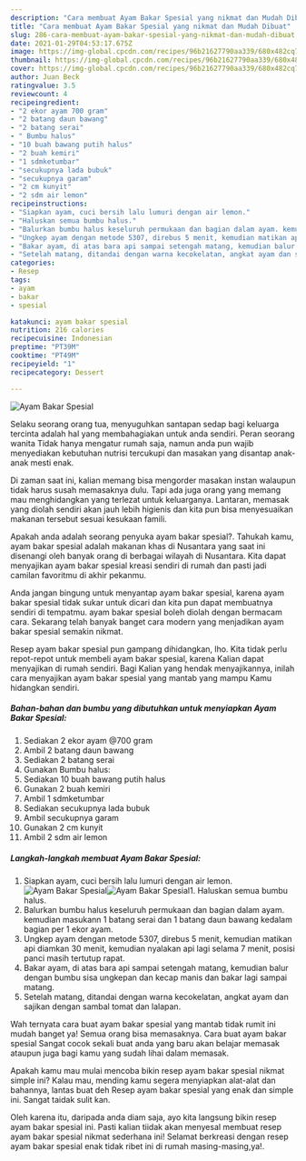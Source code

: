 ```yaml
---
description: "Cara membuat Ayam Bakar Spesial yang nikmat dan Mudah Dibuat"
title: "Cara membuat Ayam Bakar Spesial yang nikmat dan Mudah Dibuat"
slug: 286-cara-membuat-ayam-bakar-spesial-yang-nikmat-dan-mudah-dibuat
date: 2021-01-29T04:53:17.675Z
image: https://img-global.cpcdn.com/recipes/96b21627790aa339/680x482cq70/ayam-bakar-spesial-foto-resep-utama.jpg
thumbnail: https://img-global.cpcdn.com/recipes/96b21627790aa339/680x482cq70/ayam-bakar-spesial-foto-resep-utama.jpg
cover: https://img-global.cpcdn.com/recipes/96b21627790aa339/680x482cq70/ayam-bakar-spesial-foto-resep-utama.jpg
author: Juan Beck
ratingvalue: 3.5
reviewcount: 4
recipeingredient:
- "2 ekor ayam 700 gram"
- "2 batang daun bawang"
- "2 batang serai"
- " Bumbu halus"
- "10 buah bawang putih halus"
- "2 buah kemiri"
- "1 sdmketumbar"
- "secukupnya lada bubuk"
- "secukupnya garam"
- "2 cm kunyit"
- "2 sdm air lemon"
recipeinstructions:
- "Siapkan ayam, cuci bersih lalu lumuri dengan air lemon."
- "Haluskan semua bumbu halus."
- "Balurkan bumbu halus keseluruh permukaan dan bagian dalam ayam. kemudian masukann 1 batang serai dan 1 batang daun bawang kedalam bagian per 1 ekor ayam."
- "Ungkep ayam dengan metode 5307, direbus 5 menit, kemudian matikan api diamkan 30 menit, kemudian nyalakan api lagi selama 7 menit, posisi panci masih tertutup rapat."
- "Bakar ayam, di atas bara api sampai setengah matang, kemudian balur dengan bumbu sisa ungkepan dan kecap manis dan bakar lagi sampai matang."
- "Setelah matang, ditandai dengan warna kecokelatan, angkat ayam dan sajikan dengan sambal tomat dan lalapan."
categories:
- Resep
tags:
- ayam
- bakar
- spesial

katakunci: ayam bakar spesial 
nutrition: 216 calories
recipecuisine: Indonesian
preptime: "PT39M"
cooktime: "PT49M"
recipeyield: "1"
recipecategory: Dessert

---
```



![Ayam Bakar Spesial](https://img-global.cpcdn.com/recipes/96b21627790aa339/680x482cq70/ayam-bakar-spesial-foto-resep-utama.jpg)

Selaku seorang orang tua, menyuguhkan santapan sedap bagi keluarga tercinta adalah hal yang membahagiakan untuk anda sendiri. Peran seorang  wanita Tidak hanya mengatur rumah saja, namun anda pun wajib menyediakan kebutuhan nutrisi tercukupi dan masakan yang disantap anak-anak mesti enak.

Di zaman  saat ini, kalian memang bisa mengorder masakan instan walaupun tidak harus susah memasaknya dulu. Tapi ada juga orang yang memang mau menghidangkan yang terlezat untuk keluarganya. Lantaran, memasak yang diolah sendiri akan jauh lebih higienis dan kita pun bisa menyesuaikan makanan tersebut sesuai kesukaan famili. 



Apakah anda adalah seorang penyuka ayam bakar spesial?. Tahukah kamu, ayam bakar spesial adalah makanan khas di Nusantara yang saat ini disenangi oleh banyak orang di berbagai wilayah di Nusantara. Kita dapat menyajikan ayam bakar spesial kreasi sendiri di rumah dan pasti jadi camilan favoritmu di akhir pekanmu.

Anda jangan bingung untuk menyantap ayam bakar spesial, karena ayam bakar spesial tidak sukar untuk dicari dan kita pun dapat membuatnya sendiri di tempatmu. ayam bakar spesial boleh diolah dengan bermacam cara. Sekarang telah banyak banget cara modern yang menjadikan ayam bakar spesial semakin nikmat.

Resep ayam bakar spesial pun gampang dihidangkan, lho. Kita tidak perlu repot-repot untuk membeli ayam bakar spesial, karena Kalian dapat menyajikan di rumah sendiri. Bagi Kalian yang hendak menyajikannya, inilah cara menyajikan ayam bakar spesial yang mantab yang mampu Kamu hidangkan sendiri.

<!--inarticleads1-->

##### Bahan-bahan dan bumbu yang dibutuhkan untuk menyiapkan Ayam Bakar Spesial:

1. Sediakan 2 ekor ayam @700 gram
1. Ambil 2 batang daun bawang
1. Sediakan 2 batang serai
1. Gunakan  Bumbu halus:
1. Sediakan 10 buah bawang putih halus
1. Gunakan 2 buah kemiri
1. Ambil 1 sdmketumbar
1. Sediakan secukupnya lada bubuk
1. Ambil secukupnya garam
1. Gunakan 2 cm kunyit
1. Ambil 2 sdm air lemon




<!--inarticleads2-->

##### Langkah-langkah membuat Ayam Bakar Spesial:

1. Siapkan ayam, cuci bersih lalu lumuri dengan air lemon.
<img src="https://img-global.cpcdn.com/steps/ca2c04b9afbd3390/160x128cq70/ayam-bakar-spesial-langkah-memasak-1-foto.jpg" alt="Ayam Bakar Spesial"><img src="https://img-global.cpcdn.com/steps/609c6d8e33a3d357/160x128cq70/ayam-bakar-spesial-langkah-memasak-1-foto.jpg" alt="Ayam Bakar Spesial">1. Haluskan semua bumbu halus.
1. Balurkan bumbu halus keseluruh permukaan dan bagian dalam ayam. kemudian masukann 1 batang serai dan 1 batang daun bawang kedalam bagian per 1 ekor ayam.
1. Ungkep ayam dengan metode 5307, direbus 5 menit, kemudian matikan api diamkan 30 menit, kemudian nyalakan api lagi selama 7 menit, posisi panci masih tertutup rapat.
1. Bakar ayam, di atas bara api sampai setengah matang, kemudian balur dengan bumbu sisa ungkepan dan kecap manis dan bakar lagi sampai matang.
1. Setelah matang, ditandai dengan warna kecokelatan, angkat ayam dan sajikan dengan sambal tomat dan lalapan.




Wah ternyata cara buat ayam bakar spesial yang mantab tidak rumit ini mudah banget ya! Semua orang bisa memasaknya. Cara buat ayam bakar spesial Sangat cocok sekali buat anda yang baru akan belajar memasak ataupun juga bagi kamu yang sudah lihai dalam memasak.

Apakah kamu mau mulai mencoba bikin resep ayam bakar spesial nikmat simple ini? Kalau mau, mending kamu segera menyiapkan alat-alat dan bahannya, lantas buat deh Resep ayam bakar spesial yang enak dan simple ini. Sangat taidak sulit kan. 

Oleh karena itu, daripada anda diam saja, ayo kita langsung bikin resep ayam bakar spesial ini. Pasti kalian tiidak akan menyesal membuat resep ayam bakar spesial nikmat sederhana ini! Selamat berkreasi dengan resep ayam bakar spesial enak tidak ribet ini di rumah masing-masing,ya!.

